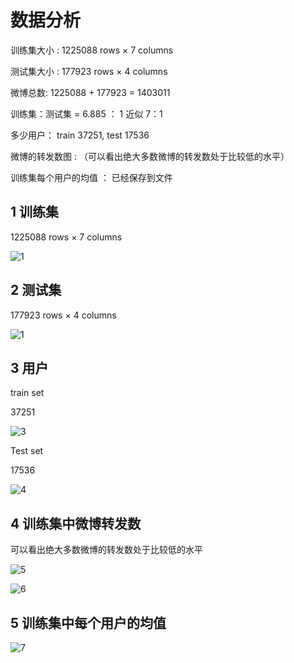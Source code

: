 # 数据分析



训练集大小  :  1225088 rows × 7 columns

测试集大小 : 177923 rows × 4 columns  

微博总数: 1225088 + 177923 = 1403011

训练集：测试集 = 6.885 ： 1   近似 7：1

多少用户： train 37251,  test  17536

微博的转发数图    :    （可以看出绝大多数微博的转发数处于比较低的水平）

训练集每个用户的均值  ： 已经保存到文件





## 1 训练集

1225088 rows × 7 columns

![1](images/1.png)





## 2 测试集

177923 rows × 4 columns  

![1](images/2.png)



## 3 用户

train set

37251 

![3](images/3.png)



Test set

17536

![4](images/4.png)



## 4 训练集中微博转发数

可以看出绝大多数微博的转发数处于比较低的水平

![5](images/5.png)



![6](images/6.png)

## 5 训练集中每个用户的均值



![7](images/7.png)

